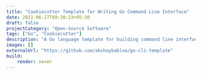 ```yaml
---
title: "Cookiecutter Template for Writing Go Command Line Interface"
date: 2021-06-27T09:38:23+05:30
draft: false
projectCategory: "Open-Source Software"
tags: ["Go", "Cookiecutter"]
description: "A Go language template for building command line interface made easy by cookiecutter"
images: []
externalUrl: "https://github.com/akshaybabloo/go-cli-template"
build:
    render: never
---
```

